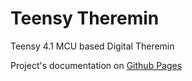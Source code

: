 # Teensy Theremin

Teensy 4.1 MCU based Digital Theremin

Project's documentation on [Github Pages](https://teensytheremin.github.io/theremin/)

